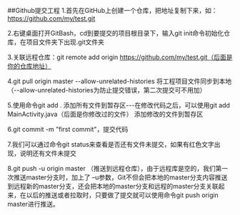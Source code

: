 ##Github提交工程
1.首先在GitHub上创建一个仓库，把地址复制下来，如：https://github.com/my/test.git

2.右键桌面打开GitBash，cd到要提交的项目根目录下，输入git init命令初始化仓库，在项目文件夹下出现.git文件夹

3.关联远程仓库：git remote add origin https://github.com/my/test.git（后面是你的仓库地址）

4.git pull origin master --allow-unrelated-histories
将工程项目文件同步到本地（--allow-unrelated-histories为防止提交错误，第二次提交可不用加）

5.使用命令git add . 添加所有文件到暂存区---在修改代码之后，可以使用git add MainActivity.java（后面是你修改过的文件） 添加修改的文件到暂存区

6.git commit -m "first commit"，提交代码

7.我们可以通过命令git status来查看是否还有文件未提交，如果有红色文字出现，说明还有文件未提交

8.git push -u origin master （推送到远程仓库），由于远程库是空的，我们第一次推送master分支时，加上了 –u参数，Git不但会把本地的master分支内容推送到远程新的master分支，还会把本地的master分支和远程的master分支关联起来，在以后的推送或者拉取时，只要做了提交就可以使用命令git push origin master进行推送。